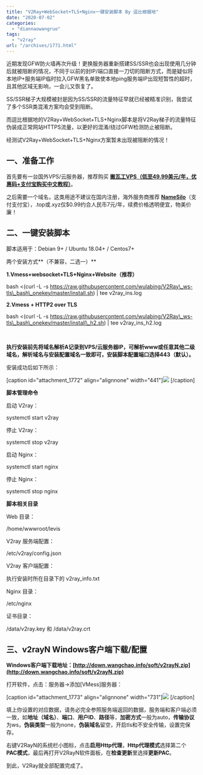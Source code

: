 ```yaml
---
title: "V2Ray+WebSocket+TLS+Nginx一键安装脚本 By 逗比根据地"
date: "2020-07-02"
categories: 
  - "diannaowangruo"
tags: 
  - "v2ray"
url: "/archives/1771.html"
---
```


近期发现GFW防火墙再次升级！更换服务器重新搭建SS/SSR也会出现使用几分钟后就被阻断的情况，不同于以前的封IP/端口直接一刀切的阻断方式，而是疑似将本地IP+服务端IP临时拉入GFW黑名单致使本地ping服务端IP出现短暂性的超时，且其他区域无影响，一会儿又恢复了。

SS/SSR梯子大规模被封是因为SS/SSR的流量特征早就已经被精准识别，我尝试了多个SSR类混淆方案均会受到阻断。

而逗比根据地的V2Ray+WebSocket+TLS+Nginx脚本是将V2Ray梯子的流量特征伪装成正常网站HTTPS流量，以更好的混淆/绕过GFW检测防止被阻断。

经测试V2Ray+WebSocket+TLS+Nginx方案暂未出现被阻断的情况！

## **一、准备工作**

首先要有一台国外VPS/云服务器，推荐购买 [**搬瓦工VPS（低至49.99美元/年，优惠码+支付宝购买中文教程）**](http://www.wangchao.info/1711.html)。

之后需要一个域名，这类用途不建议在国内注册，海外服务商推荐 [**NameSilo**](https://www.namesilo.com/?rid=eb6f663id)（支付支付宝），.top或.xyz仅$0.99约合人民币7元/年，续费价格透明便宜，物美价廉！

## **二、一键安装脚本**

脚本适用于：Debian 9+ / Ubuntu 18.04+ / Centos7+

两个安装方式**（不兼容，二选一）**

**1.Vmess+websocket+TLS+Nginx+Website（推荐）**

bash <(curl -L -s https://raw.githubusercontent.com/wulabing/V2Ray\_ws-tls\_bash\_onekey/master/install.sh) | tee v2ray\_ins.log

**2.Vmess + HTTP2 over TLS**

bash <(curl -L -s https://raw.githubusercontent.com/wulabing/V2Ray\_ws-tls\_bash\_onekey/master/install\_h2.sh) | tee v2ray\_ins\_h2.log

 

**执行安装前先将域名解析A记录到VPS/云服务器IP，可解析www或任意其他二级域名，解析域名与安装配置域名一致即可，安装脚本配置端口选择443（默认）。**

安装成功后如下所示：

\[caption id="attachment\_1772" align="alignnone" width="441"\][![](https://img.zhoujie218.top/wp-content/uploads/2020/07/unnamed-file-29.png)](https://img.zhoujie218.top/wp-content/uploads/2020/07/unnamed-file-29.png) \[/caption\]

**脚本管理命令**

启动 V2ray：

systemctl start v2ray

停止 V2ray：

systemctl stop v2ray

启动 Nginx：

systemctl start nginx

停止 Nginx：

systemctl stop nginx

**脚本相关目录**

Web 目录：

/home/wwwroot/levis

V2ray 服务端配置：

/etc/v2ray/config.json

V2ray 客户端配置：

执行安装时所在目录下的 v2ray\_info.txt

Nginx 目录：

/etc/nginx

证书目录：

/data/v2ray.key 和 /data/v2ray.crt

## **三、v2rayN Windows客户端下载/配置**

**Windows客户端下载地址：[http://down.wangchao.info/soft/v2rayN.zip](http://down.wangchao.info/soft/v2rayN.zip)**

打开软件，点击：服务器→添加\[VMess\]服务器：

\[caption id="attachment\_1773" align="alignnone" width="731"\][![](https://img.zhoujie218.top/wp-content/uploads/2020/07/unnamed-file-30.png)](https://img.zhoujie218.top/wp-content/uploads/2020/07/unnamed-file-30.png) \[/caption\]

填上你设置的对应数据，请务必完全参照服务端返回的数据，服务端和客户端必须一致，如**地址（域名）**、**端口**、**用户ID**、**路径**等，**加密方式**一般为auto，**传输协议**为ws，**伪装类型**一般为none，**伪装域名**留空，开启tls和不安全传输，设置完保存。

右键V2RayN的系统栏小图标，点击**启用Http代理**，**Http代理模式**选择第二个**PAC模式**，最后再打开V2RayN软件面板，在**检查更新**里选择**更新PAC**。

到此，V2Ray就全部配置完成了。
